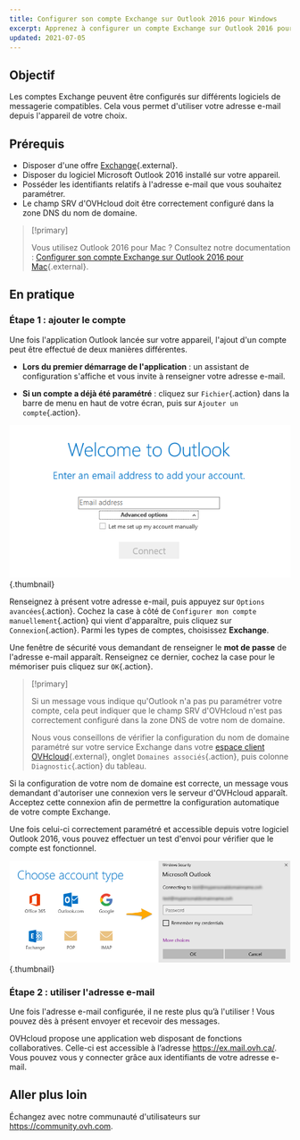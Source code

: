 ```yaml
---
title: Configurer son compte Exchange sur Outlook 2016 pour Windows
excerpt: Apprenez à configurer un compte Exchange sur Outlook 2016 pour Windows
updated: 2021-07-05
---
```


## Objectif

Les comptes Exchange peuvent être configurés sur différents logiciels de messagerie compatibles. Cela vous permet d'utiliser votre adresse e-mail depuis l'appareil de votre choix.

## Prérequis

- Disposer d'une offre [Exchange](https://www.ovhcloud.com/fr-ca/emails/hosted-exchange/){.external}.
- Disposer du logiciel Microsoft Outlook 2016 installé sur votre appareil.
- Posséder les identifiants relatifs à l'adresse e-mail que vous souhaitez paramétrer.
- Le champ SRV d'OVHcloud doit être correctement configuré dans la zone DNS du nom de domaine.

> [!primary]
>
> Vous utilisez Outlook 2016 pour Mac ? Consultez notre documentation : [Configurer son compte Exchange sur Outlook 2016 pour Mac](/pages/web_cloud/email_and_collaborative_solutions/microsoft_exchange/how_to_configure_outlook_2016_mac){.external}.
>

## En pratique

### Étape 1 : ajouter le compte

Une fois l'application Outlook lancée sur votre appareil, l'ajout d'un compte peut être effectué de deux manières différentes.

- **Lors du premier démarrage de l'application** : un assistant de configuration s'affiche et vous invite à renseigner votre adresse e-mail.

- **Si un compte a déjà été paramétré** : cliquez sur `Fichier`{.action} dans la barre de menu en haut de votre écran, puis sur `Ajouter un compte`{.action}.

![exchange](images/configuration-outlook-2016-windows-step1.png){.thumbnail}

Renseignez à présent votre adresse e-mail, puis appuyez sur `Options avancées`{.action}. Cochez la case à côté de `Configurer mon compte manuellement`{.action} qui vient d'apparaître, puis cliquez sur `Connexion`{.action}. Parmi les types de comptes, choisissez **Exchange**.

Une fenêtre de sécurité vous demandant de renseigner le **mot de passe** de l'adresse e-mail apparaît. Renseignez ce dernier, cochez la case pour le mémoriser puis cliquez sur `OK`{.action}.

> [!primary]
>
> Si un message vous indique qu'Outlook n'a pas pu paramétrer votre compte, cela peut indiquer que le champ SRV d'OVHcloud n'est pas correctement configuré dans la zone DNS de votre nom de domaine.
>
> Nous vous conseillons de vérifier la configuration du nom de domaine paramétré sur votre service Exchange dans votre [espace client OVHcloud](https://ca.ovh.com/auth/?action=gotomanager&from=https://www.ovh.com/ca/fr/&ovhSubsidiary=qc){.external}, onglet `Domaines associés`{.action}, puis colonne `Diagnostic`{.action} du tableau.
>

Si la configuration de votre nom de domaine est correcte, un message vous demandant d'autoriser une connexion vers le serveur d'OVHcloud apparaît. Acceptez cette connexion afin de permettre la configuration automatique de votre compte Exchange.

Une fois celui-ci correctement paramétré et accessible depuis votre logiciel Outlook 2016, vous pouvez effectuer un test d'envoi pour vérifier que le compte est fonctionnel.

![exchange](images/configuration-outlook-2016-windows-exchange-step2.png){.thumbnail}

### Étape 2 : utiliser l'adresse e-mail

Une fois l'adresse e-mail configurée, il ne reste plus qu’à l'utiliser ! Vous pouvez dès à présent envoyer et recevoir des messages.

OVHcloud propose une application web disposant de fonctions collaboratives. Celle-ci est accessible à l’adresse <https://ex.mail.ovh.ca/>. Vous pouvez vous y connecter grâce aux identifiants de votre adresse e-mail.

## Aller plus loin

Échangez avec notre communauté d'utilisateurs sur <https://community.ovh.com>.